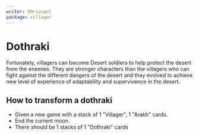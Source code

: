 ```yaml
---
writer: 99riospol
package: villager
---
```


# Dothraki

Fortunately, villagers can become Desert soldiers to help protect the desert from the
enemies.
They are stronger characters than the villagers who can fight
against the different dangers of the desert and they evolved to achieve
new level of experience of adaptability and supervivence in the desert.

## How to transform a dothraki

 * Given a new game with a stack of 1 "Villager", 1 "Arakh" cards.
 * End the current moon.
 * There should be 1 stacks of 1 "Dothraki" cards
